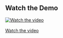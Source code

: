 ## Watch the Demo

[![Watch the video](https://img.youtube.com/vi/AxhLF1S1jzM/hqdefault.jpg)](https://www.youtube.com/watch?v=AxhLF1S1jzM) <br> <br>
[Watch the video](https://www.youtube.com/watch?v=AxhLF1S1jzM)
